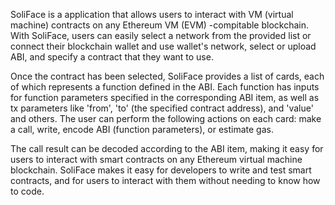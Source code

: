 SoliFace is a application that allows users to interact with VM (virtual machine) contracts on any Ethereum VM (EVM) -compitable blockchain. With SoliFace, users can easily select a network from the provided list or connect their blockchain wallet and use wallet's network, select or upload ABI, and specify a contract that they want to use.

Once the contract has been selected, SoliFace provides a list of cards, each of which represents a function defined in the ABI. Each function has inputs for function parameters specified in the corresponding ABI item, as well as tx parameters like 'from', 'to' (the specified contract address), and 'value' and others. The user can perform the following actions on each card: make a call, write, encode ABI (function parameters), or estimate gas.

The call result can be decoded according to the ABI item, making it easy for users to interact with smart contracts on any Ethereum virtual machine blockchain. SoliFace makes it easy for developers to write and test smart contracts, and for users to interact with them without needing to know how to code.
